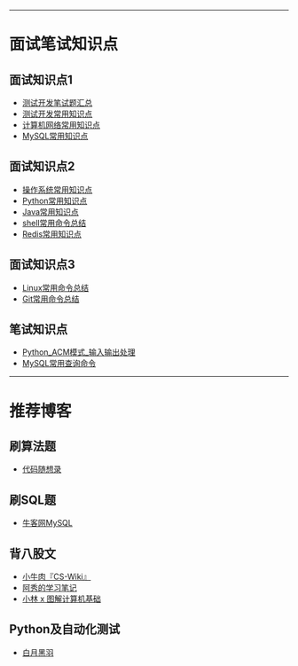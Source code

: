 

<hr/>

# 面试笔试知识点
## 面试知识点1
- [测试开发笔试题汇总](https://github.com/verolls/SDET_interview/blob/main/docs/测试开发笔试题汇总.md)
- [测试开发常用知识点](https://github.com/verolls/SDET_interview/blob/main/docs/测试开发常用知识点.md)
- [计算机网络常用知识点](https://github.com/verolls/SDET_interview/blob/main/docs/计算机网络常用知识点.md)
- [MySQL常用知识点](https://github.com/verolls/SDET_interview/blob/main/docs/MySQL常用知识点.md)

## 面试知识点2
- [操作系统常用知识点](https://github.com/verolls/SDET_interview/blob/main/docs/操作系统常用知识点.md)
- [Python常用知识点](https://github.com/verolls/SDET_interview/blob/main/docs/Python常用知识点.md)
- [Java常用知识点](https://github.com/verolls/SDET_interview/blob/main/docs/Java常用知识点.md)
- [shell常用命令总结](https://github.com/verolls/SDET_interview/blob/main/docs/shell常用命令总结.md)
- [Redis常用知识点](https://github.com/verolls/SDET_interview/blob/main/docs/Redis常用知识点.md)

## 面试知识点3
- [Linux常用命令总结](https://github.com/verolls/SDET_interview/blob/main/docs/Linux常用命令总结.md)
- [Git常用命令总结](https://github.com/verolls/SDET_interview/blob/main/docs/Git常用命令总结.md)


## 笔试知识点
- [Python_ACM模式_输入输出处理](https://github.com/verolls/SDET_interview/blob/main/docs/Python_ACM模式_输入输出处理.md)
- [MySQL常用查询命令](https://github.com/verolls/SDET_interview/blob/main/docs/MySQL常用查询命令.md)


<hr/>

# 推荐博客

## 刷算法题
- [代码随想录](https://programmercarl.com/)
## 刷SQL题
- [牛客网MySQL](https://www.nowcoder.com/exam/oj?page=1&tab=SQL%E7%AF%87&topicId=199)

## 背八股文
- [小牛肉『CS-Wiki』](https://www.cswiki.top/)
- [阿秀的学习笔记](https://interviewguide.cn/)
- [小林 x 图解计算机基础](https://xiaolincoding.com/)

## Python及自动化测试
- [白月黑羽](https://www.byhy.net/)